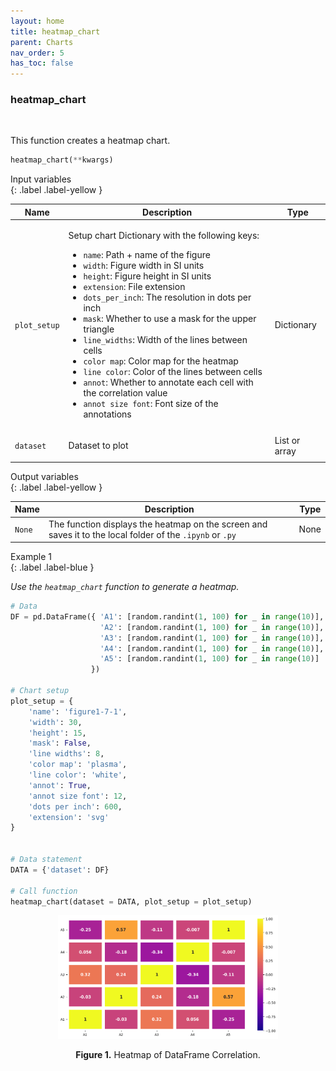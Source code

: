 ```yaml
---
layout: home  
title: heatmap_chart  
parent: Charts  
nav_order: 5  
has_toc: false  
---
```


<h3>heatmap_chart</h3>

<br>

<p align = "justify">
    This function creates a heatmap chart.
</p>

```python
heatmap_chart(**kwargs)
```

Input variables  
{: .label .label-yellow }

<table style = "width:100%">
    <thead>
      <tr>
        <th>Name</th>
        <th>Description</th>
        <th>Type</th>
      </tr>
    </thead>
    <tr>
        <td><code>plot_setup</code></td>
        <td>
            <p align="justify">Setup chart Dictionary with the following keys:</p>
            <ul>
                <li><code>name</code>: Path + name of the figure</li>
                <li><code>width</code>: Figure width in SI units</li>
                <li><code>height</code>: Figure height in SI units</li>
                <li><code>extension</code>: File extension</li>
                <li><code>dots_per_inch</code>: The resolution in dots per inch</li>
                <li><code>mask</code>: Whether to use a mask for the upper triangle</li>
                <li><code>line_widths</code>: Width of the lines between cells</li>
                <li><code>color map</code>: Color map for the heatmap</li>
                <li><code>line color</code>: Color of the lines between cells</li>
                <li><code>annot</code>: Whether to annotate each cell with the correlation value</li>
                <li><code>annot size font</code>: Font size of the annotations</li>
            </ul>
        </td>
        <td>Dictionary</td>
    </tr>
    <tr>
        <td><code>dataset</code></td>
        <td>
            <p align="justify">Dataset to plot</p>
        </td>
        <td>List or array</td>
    </tr>
</table>


Output variables  
{: .label .label-yellow }

<table style = "width:100%">
    <thead>
      <tr>
        <th>Name</th>
        <th>Description</th>
        <th>Type</th>
      </tr>
    </thead>
    <tr>
        <td><code>None</code></td>
        <td>The function displays the heatmap on the screen and saves it to the local folder of the <code>.ipynb</code> or <code>.py</code></td>
        <td>None</td>
    </tr>
    </table>

Example 1  
{: .label .label-blue }

<p align = "justify">
    <i>
        Use the <code>heatmap_chart</code> function to generate a heatmap.
    </i>
</p>

```python
# Data
DF = pd.DataFrame({ 'A1': [random.randint(1, 100) for _ in range(10)],
                    'A2': [random.randint(1, 100) for _ in range(10)],
                    'A3': [random.randint(1, 100) for _ in range(10)],
                    'A4': [random.randint(1, 100) for _ in range(10)],
                    'A5': [random.randint(1, 100) for _ in range(10)]
                  })

# Chart setup
plot_setup = {
    'name': 'figure1-7-1',
    'width': 30,
    'height': 15,
    'mask': False,
    'line widths': 8,
    'color map': 'plasma',
    'line color': 'white',
    'annot': True,
    'annot size font': 12,
    'dots per inch': 600,
    'extension': 'svg'
}


# Data statement 
DATA = {'dataset': DF}

# Call function
heatmap_chart(dataset = DATA, plot_setup = plot_setup)
```

<center><img src="assets/images/heatmap-figure.png" width="70%"></center>
<p align = "center"><b>Figure 1.</b> Heatmap of DataFrame Correlation.</p> 

